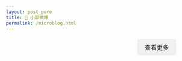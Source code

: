 ```yaml
---
layout: post_pure
title: 📢 小郭微博
permalink: /microblog.html
---
```



<style>
body {max-width: 800px; margin: auto; padding: 20px; }
.entry { border-bottom: 1px solid #eee; padding: 10px 0; opacity: 0; transform: translateY(10px); transition: opacity 0.5s ease, transform 0.5s ease; }
.entry.show { opacity: 1; transform: translateY(0); }
.time { color: #888; font-size: 16px; margin-bottom: 5px; }
.content { font-size: 20px; font-weight: 500; line-height: 1.4; }
#loadMore { display: block; margin: 20px auto; padding: 10px 20px; font-size: 16px; border: none; border-radius: 5px; background-color: #f0f0f0; cursor: pointer; transition: background-color 0.3s ease; }
#loadMore:hover { background-color: #ddd; }
#loadMore:disabled { background-color: #eee; color: #888; cursor: default; }
</style>




<div id="entries"></div>
<button id="loadMore">查看更多</button>
<script>
const entriesContainer = document.getElementById('entries');
const loadMoreBtn = document.getElementById('loadMore');

let pageSize = 30;
let loadCount = 0;
let dataPrimary = [];
let dataSecondary = [];
let index = 0;
let secondaryLoaded = false;

async function loadJson(url) {
    const response = await fetch(url);
    if (!response.ok) throw new Error('无法加载数据');
    return await response.json();
}

async function init() {
    // 加载首屏 json
    dataPrimary = await loadJson('/pages/weibo/part1.json');
    renderEntries();

    // 预加载第二个 json
    loadJson('/pages/weibo/part2.json').then(data => {
    dataSecondary = data;
    secondaryLoaded = true;
    }).catch(() => console.log('未加载 part2.json'));
}

function renderEntries() {
    let count = 0;
    while (index < dataPrimary.length && count < pageSize) {
    const entry = dataPrimary[index];
    const div = document.createElement('div');
    div.className = 'entry';
    div.innerHTML = `<div class="time">${entry.time}</div><div class="content">${entry.content}</div>`;
    entriesContainer.appendChild(div);
    setTimeout(() => div.classList.add('show'), 10);
    index++;
    count++;
    }
    if (index >= dataPrimary.length && dataSecondary.length > 0) {
    // 切换到 secondary data
    dataPrimary = dataSecondary;
    index = 0;
    dataSecondary = [];
    } else if (index >= dataPrimary.length && !secondaryLoaded) {
    loadMoreBtn.textContent = '没有更多了';
    loadMoreBtn.disabled = true;
    }
}

loadMoreBtn.addEventListener('click', async () => {
    loadMoreBtn.disabled = true;
    loadMoreBtn.textContent = '加载中...';
    await new Promise(r => setTimeout(r, 300));
    renderEntries();
    loadMoreBtn.disabled = false;
    loadCount++;
    pageSize = loadCount >= 2 ? 100 : 30;
    if (index >= dataPrimary.length && dataSecondary.length === 0) {
    loadMoreBtn.textContent = '没有更多了';
    loadMoreBtn.disabled = true;
    } else {
    loadMoreBtn.textContent = '查看更多';
    }
});

init();
</script>